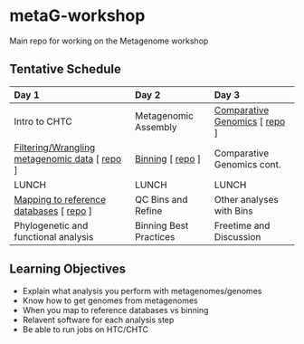 # metaG-workshop
Main repo for working on the Metagenome workshop

## Tentative Schedule

| Day 1| Day 2| Day 3  |
|:---------|:------|:------|
| Intro to CHTC | Metagenomic Assembly | [Comparative Genomics](https://uw-madison-microbiome-hub.github.io/metaG-comp-genomics/) [ [repo](https://github.com/uw-madison-microbiome-hub/metaG-comp-genomics) ] |
| [Filtering/Wrangling metagenomic data](https://uw-madison-microbiome-hub.github.io/metaG-wrangling/) [ [repo](https://github.com/uw-madison-microbiome-hub/metaG-wrangling) ]| [Binning](https://uw-madison-microbiome-hub.github.io/metaG-bin-analysis/) [ [repo](https://github.com/uw-madison-microbiome-hub/metaG-bin-analysis) ] | Comparative Genomics cont. |
| LUNCH | LUNCH | LUNCH |
| [Mapping to reference databases](https://uw-madison-microbiome-hub.github.io/metaG-ref-analysis/) [ [repo](https://github.com/uw-madison-microbiome-hub/metaG-ref-analysis) ] | QC Bins and Refine | Other analyses with Bins |
| Phylogenetic and functional analysis | Binning Best Practices | Freetime and Discussion | 

## Learning Objectives 

- Explain what analysis you perform with metagenomes/genomes
- Know how to get genomes from metagenomes
- When you map to reference databases vs binning
- Relavent software for each analysis step
- Be able to run jobs on HTC/CHTC

